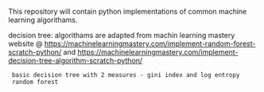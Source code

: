 This repository will contain python implementations of common machine learning algorithams.

decision tree:
     algorithams are adapted from machin learning mastery website @ https://machinelearningmastery.com/implement-random-forest-scratch-python/ and https://machinelearningmastery.com/implement-decision-tree-algorithm-scratch-python/
     
     basic decision tree with 2 measures - gini index and log entropy
     random forest
